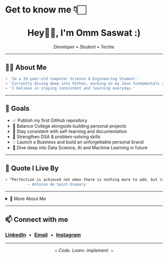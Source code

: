 # Get to know me 👇🏻
<!--
  Hi there! Thanks for visiting my profile.
  Minimalist • Professional • Dark Aesthetic
-->

<h1 align="center">Hey👋🏻, I'm Omm Saswat :) </h1>
<p align="center">
  <em>Developer • Student • Techie</em>
</p>

---

## 🐻‍❄️ About Me

```bash
~ 'Im a 19-year-old Computer Science & Engineering Student.'
~ 'Currently diving deep into Python, working on my Java fundamentals and DSA.'
~ 'I believe in staying consistent and learning everyday.'
```

---


## 🧭 Goals 

- ✅ Publish my first GitHub repository
- 🎯 Balance College alongside building personal projects 
- 🧠 Stay consistent with self-learning and documentation
- 📖 Strengthen DSA & problem-solving skills
- 💡 Launch a Business and build an unforgettable personal brand
- 🚀 Dive deep into Data Science, AI and Machine Learning in future

---


## 🔖 Quote I Live By

```bash
> “Perfection is achieved not when there is nothing more to add, but rather when there is nothing more to take away."
          – Antoine de Saint-Exupery
```

---

<details>
  <summary>📂 More About Me</summary>

- 💻 Aspiring Computer Science nerd  
- 🐍 In love with Python and it's simplicity 
- 🤍 Loves minimalism, aesthetics, and well-documented code  
- 🧩 Currently learning Java and DSA  
- 💌 Always curious to learn something cool 
</details>

---

<h2>📫 Connect with me</h2>

<p style="font-size: 16px;">
  <a href="https://www.linkedin.com/in/omm-saswat-parida/" target="_blank"><strong>LinkedIn</strong></a>
  &nbsp;•&nbsp;
  <a href="mailto:your.ommsaswat575@gmail.com"><strong>Email</strong></a>
  &nbsp;•&nbsp;
  <a href="www.instagram.com/whiteandbeigelife"><strong>Instagram</strong></a>
</p>

---

<p align="center">
  <i>~ Code. Learn. implement. ~</i>
